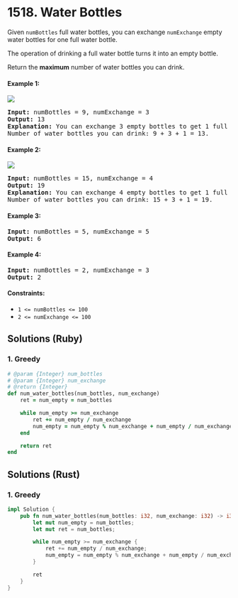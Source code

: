 # 1518. Water Bottles
Given `numBottles` full water bottles, you can exchange `numExchange` empty water bottles for one full water bottle.

The operation of drinking a full water bottle turns it into an empty bottle.

Return the **maximum** number of water bottles you can drink.

#### Example 1:
![](https://assets.leetcode.com/uploads/2020/07/01/sample_1_1875.png)
<pre>
<strong>Input:</strong> numBottles = 9, numExchange = 3
<strong>Output:</strong> 13
<strong>Explanation:</strong> You can exchange 3 empty bottles to get 1 full water bottle.
Number of water bottles you can drink: 9 + 3 + 1 = 13.
</pre>

#### Example 2:
![](https://assets.leetcode.com/uploads/2020/07/01/sample_2_1875.png)
<pre>
<strong>Input:</strong> numBottles = 15, numExchange = 4
<strong>Output:</strong> 19
<strong>Explanation:</strong> You can exchange 4 empty bottles to get 1 full water bottle. 
Number of water bottles you can drink: 15 + 3 + 1 = 19.
</pre>

#### Example 3:
<pre>
<strong>Input:</strong> numBottles = 5, numExchange = 5
<strong>Output:</strong> 6
</pre>

#### Example 4:
<pre>
<strong>Input:</strong> numBottles = 2, numExchange = 3
<strong>Output:</strong> 2
</pre>

#### Constraints:
* `1 <= numBottles <= 100`
* `2 <= numExchange <= 100`

## Solutions (Ruby)

### 1. Greedy
```Ruby
# @param {Integer} num_bottles
# @param {Integer} num_exchange
# @return {Integer}
def num_water_bottles(num_bottles, num_exchange)
    ret = num_empty = num_bottles

    while num_empty >= num_exchange
        ret += num_empty / num_exchange
        num_empty = num_empty % num_exchange + num_empty / num_exchange
    end

    return ret
end
```

## Solutions (Rust)

### 1. Greedy
```Rust
impl Solution {
    pub fn num_water_bottles(num_bottles: i32, num_exchange: i32) -> i32 {
        let mut num_empty = num_bottles;
        let mut ret = num_bottles;

        while num_empty >= num_exchange {
            ret += num_empty / num_exchange;
            num_empty = num_empty % num_exchange + num_empty / num_exchange;
        }

        ret
    }
}
```
